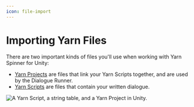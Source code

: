 ```yaml
---
icon: file-import
---
```


# Importing Yarn Files

There are two important kinds of files you'll use when working with Yarn Spinner for Unity:

* [Yarn Projects](yarn-projects.md) are files that link your Yarn Scripts together, and are used by the Dialogue Runner.
* [Yarn Scripts](yarn-scripts.md) are files that contain your written dialogue.

![A Yarn Script, a string table, and a Yarn Project in Unity.](../../../.gitbook/assets/yarn-spinner-unity-asset-types.png)
